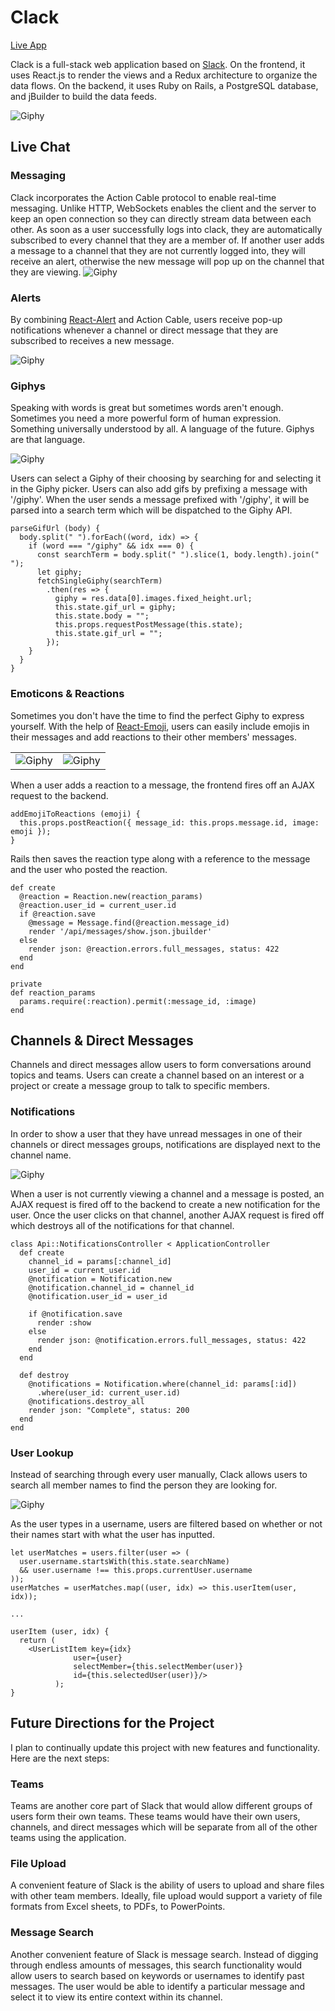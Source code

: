 # Clack
[Live App](https://click-clack.herokuapp.com/#/messages/1)

Clack is a full-stack web application based on [Slack](https://slack.com/). On the frontend, it uses React.js to render the views and a Redux architecture to organize the data flows. On the backend, it uses Ruby on Rails, a PostgreSQL database, and jBuilder to build the data feeds.

![Giphy](/docs/README-gifs/login.gif)

## Live Chat

### Messaging
Clack incorporates the Action Cable protocol to enable real-time messaging.
Unlike HTTP, WebSockets enables the client and the server to keep an open
connection so they can directly stream data between each other. As soon as
a user successfully logs into clack, they are automatically subscribed to
every channel that they are a member of. If another user adds a message to
a channel that they are not currently logged into, they will receive an alert,
otherwise the new message will pop up on the channel that they are viewing.
![Giphy](/docs/README-gifs/messaging.gif)

### Alerts
By combining [React-Alert](https://www.npmjs.com/package/react-alert) and
Action Cable, users receive pop-up notifications whenever a channel or
direct message that they are subscribed to receives a new message.

![Giphy](/docs/README-gifs/alert.gif)

### Giphys
Speaking with words is great but sometimes words aren't enough. Sometimes
you need a more powerful form of human expression. Something universally
understood by all. A language of the future. Giphys are that language.

![Giphy](/docs/README-gifs/giphy.gif)

Users can select a Giphy of their choosing by searching for and selecting
it in the Giphy picker. Users can also add gifs by prefixing a message with
'/giphy'. When the user sends a message prefixed with '/giphy', it will be
parsed into a search term which will be dispatched to the Giphy API.

```
parseGifUrl (body) {
  body.split(" ").forEach((word, idx) => {
    if (word === "/giphy" && idx === 0) {
      const searchTerm = body.split(" ").slice(1, body.length).join(" ");
      let giphy;
      fetchSingleGiphy(searchTerm)
        .then(res => {
          giphy = res.data[0].images.fixed_height.url;
          this.state.gif_url = giphy;
          this.state.body = "";
          this.props.requestPostMessage(this.state);
          this.state.gif_url = "";
        });
    }
  }
}
```

### Emoticons & Reactions
Sometimes you don't have the time to find the perfect Giphy to express yourself.
With the help of [React-Emoji](https://github.com/banyan/react-emoji),
users can easily include emojis in their messages and add reactions to their
other members' messages.

|                                          |                                          |
|------------------------------------------|------------------------------------------|
| ![Giphy](/docs/README-gifs/emoticon.gif) | ![Giphy](/docs/README-gifs/reaction.gif) |


When a user adds a reaction to a message, the frontend fires off an AJAX request to the backend.

```
addEmojiToReactions (emoji) {
  this.props.postReaction({ message_id: this.props.message.id, image: emoji });
}
```

Rails then saves the reaction type along with a reference to the message and the user who posted the reaction.

```
def create
  @reaction = Reaction.new(reaction_params)
  @reaction.user_id = current_user.id
  if @reaction.save
    @message = Message.find(@reaction.message_id)
    render '/api/messages/show.json.jbuilder'
  else
    render json: @reaction.errors.full_messages, status: 422
  end
end

private
def reaction_params
  params.require(:reaction).permit(:message_id, :image)
end
```

## Channels & Direct Messages

Channels and direct messages allow users to form conversations around topics and teams. Users can create a channel based on an interest or a project or create a message group to talk to specific members.

### Notifications
In order to show a user that they have unread messages in one of their channels or direct messages groups, notifications are displayed next to the channel name.

![Giphy](/docs/README-gifs/notification.gif)

When a user is not currently viewing a channel and a message is posted, an AJAX request is fired off to the backend to create a new notification for the user. Once the user clicks on that channel, another AJAX request is fired off which destroys all of the notifications for that channel.

```
class Api::NotificationsController < ApplicationController
  def create
    channel_id = params[:channel_id]
    user_id = current_user.id
    @notification = Notification.new
    @notification.channel_id = channel_id
    @notification.user_id = user_id

    if @notification.save
      render :show
    else
      render json: @notification.errors.full_messages, status: 422
    end
  end

  def destroy
    @notifications = Notification.where(channel_id: params[:id])
      .where(user_id: current_user.id)
    @notifications.destroy_all
    render json: "Complete", status: 200
  end
end
```

### User Lookup
Instead of searching through every user manually, Clack allows users to search all
member names to find the person they are looking for.

![Giphy](/docs/README-gifs/directmessage.gif)

As the user types in a username, users are filtered based on whether or not their names start with what the user has inputted.
```
let userMatches = users.filter(user => (
  user.username.startsWith(this.state.searchName)
  && user.username !== this.props.currentUser.username
));
userMatches = userMatches.map((user, idx) => this.userItem(user, idx));

...

userItem (user, idx) {
  return (
    <UserListItem key={idx}
              user={user}
              selectMember={this.selectMember(user)}
              id={this.selectedUser(user)}/>
          );
}
```

## Future Directions for the Project
I plan to continually update this project with new features and functionality. Here are the next steps:

### Teams
Teams are another core part of Slack that would allow different groups of users form their own teams. These teams would have their own users, channels, and direct messages which will be separate from all of the other teams using the application.

### File Upload
A convenient feature of Slack is the ability of users to upload and share files with other team members. Ideally, file upload would support a variety of file formats from Excel sheets, to PDFs, to PowerPoints.

### Message Search
Another convenient feature of Slack is message search. Instead of digging through endless amounts of messages, this search functionality would allow users to search based on keywords or usernames to identify past messages. The user would be able to identify a particular message and select it to view its entire context within its channel.  
